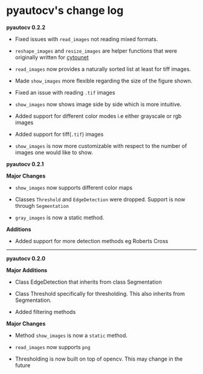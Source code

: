 # pyautocv's change log 

**pyautocv 0.2.2**

- Fixed issues with `read_images` not reading mixed formats. 

- `reshape_images` and `resize_images` are helper functions that were originally written for
[cytounet](https://github.com/Nelson-Gon/cytounet)

- `read_images` now provides a naturally sorted list at least for tiff images. 

- Made `show_images` more flexible regarding the size of the figure shown. 

- Fixed an issue with reading `.tif` images

- `show_images` now shows image side by side which is more intuitive. 

- Added support for different color modes i.e either grayscale or rgb images

- Added support for tiff(`.tif`) images

- `show_images` is now more customizable with respect to the number of images one would like to show. 

**pyautocv 0.2.1**

**Major Changes**

* `show_images` now supports different color maps

* Classes `Threshold` and `EdgeDetection` were dropped. Support is now through `Segmentation`

* `gray_images` is now a static method. 

**Additions**

* Added support for more detection methods eg Roberts Cross

----
**pyautocv 0.2.0**

**Major Additions**
* Class EdgeDetection that inherits from class Segmentation

* Class Threshold specifically for thresholding. This also inherits from Segmentation.

* Added filtering methods

**Major Changes**

* Method `show_images` is now a `static` method.

* `read_images` now supports `png`

* Thresholding is now built on top of opencv. This may change in the future 